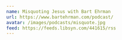 ```yaml
---
name: Misquoting Jesus with Bart Ehrman
url: https://www.bartehrman.com/podcast/
avatar: /images/podcasts/misquote.jpg
feed: https://feeds.libsyn.com/441615/rss
---
```


